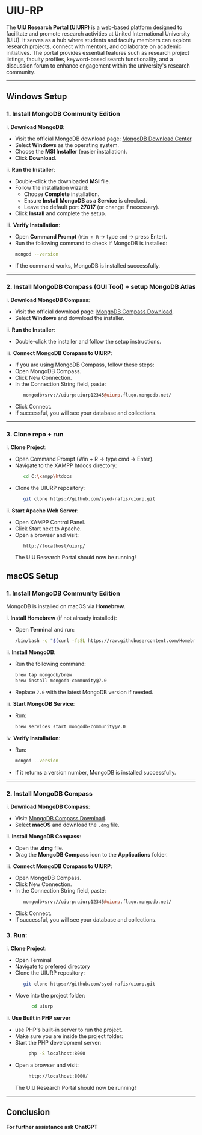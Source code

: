 # UIU-RP

The **UIU Research Portal (UIURP)** is a web-based platform designed to facilitate and promote research activities at United International University (UIU). It serves as a hub where students and faculty members can explore research projects, connect with mentors, and collaborate on academic initiatives. The portal provides essential features such as research project listings, faculty profiles, keyword-based search functionality, and a discussion forum to enhance engagement within the university's research community. 

---

## **Windows Setup**

### **1. Install MongoDB Community Edition**

i. **Download MongoDB**:

   - Visit the official MongoDB download page: [MongoDB Download Center](https://www.mongodb.com/try/download/community).
   - Select **Windows** as the operating system.
   - Choose the **MSI Installer** (easier installation).
   - Click **Download**.

ii. **Run the Installer**:

   - Double-click the downloaded **MSI** file.
   - Follow the installation wizard:
     - Choose **Complete** installation.
     - Ensure **Install MongoDB as a Service** is checked.
     - Leave the default port **27017** (or change if necessary).
   - Click **Install** and complete the setup.

iii. **Verify Installation**:

   - Open **Command Prompt** (`Win + R` → type `cmd` → press Enter).
   - Run the following command to check if MongoDB is installed:
     ```bash
     mongod --version
     ```
   - If the command works, MongoDB is installed successfully.

---

### **2. Install MongoDB Compass (GUI Tool) + setup MongoDB Atlas**

i. **Download MongoDB Compass**:

   - Visit the official download page: [MongoDB Compass Download](https://www.mongodb.com/products/compass).
   - Select **Windows** and download the installer.

ii. **Run the Installer**:

   - Double-click the installer and follow the setup instructions.

iii. **Connect MongoDB Compass to UIURP**:

   - If you are using MongoDB Compass, follow these steps:
   - Open MongoDB Compass.
   - Click New Connection.
   - In the Connection String field, paste:
     ```perl
        mongodb+srv://uiurp:uiurp12345@uiurp.fluqo.mongodb.net/
     ```
   - Click Connect.
   - If successful, you will see your database and collections.

---
### **3. Clone repo + run**

i. **Clone Project**:

   - Open Command Prompt (Win + R → type cmd → Enter).
   - Navigate to the XAMPP htdocs directory:
        ```bash
           cd C:\xampp\htdocs
        ```
   - Clone the UIURP repository:
        ``` bash
           git clone https://github.com/syed-nafis/uiurp.git
        ```
ii. **Start Apache Web Server**:

   - Open XAMPP Control Panel.
   - Click Start next to Apache.
   - Open a browser and visit:
        ```arduino
           http://localhost/uiurp/
        ```
        The UIU Research Portal should now be running!
   

## **macOS Setup**

### **1. Install MongoDB Community Edition**

MongoDB is installed on macOS via **Homebrew**.

i. **Install Homebrew** (if not already installed):

   - Open **Terminal** and run:
     ```bash
     /bin/bash -c "$(curl -fsSL https://raw.githubusercontent.com/Homebrew/install/HEAD/install.sh)"
     ```

ii. **Install MongoDB**:

   - Run the following command:
     ```bash
     brew tap mongodb/brew
     brew install mongodb-community@7.0
     ```
   - Replace `7.0` with the latest MongoDB version if needed.

iii. **Start MongoDB Service**:

   - Run:
     ```bash
     brew services start mongodb-community@7.0
     ```

iv. **Verify Installation**:

   - Run:
     ```bash
     mongod --version
     ```
   - If it returns a version number, MongoDB is installed successfully.

---

### **2. Install MongoDB Compass**

i. **Download MongoDB Compass**:

   - Visit: [MongoDB Compass Download](https://www.mongodb.com/products/compass).
   - Select **macOS** and download the `.dmg` file.

ii. **Install MongoDB Compass**:

   - Open the **.dmg** file.
   - Drag the **MongoDB Compass** icon to the **Applications** folder.

iii. **Connect MongoDB Compass to UIURP**:

   - Open MongoDB Compass.
   - Click New Connection.
   - In the Connection String field, paste:
     ```perl
        mongodb+srv://uiurp:uiurp12345@uiurp.fluqo.mongodb.net/
     ```
   - Click Connect.
   - If successful, you will see your database and collections.

### **3. Run**:

i. **Clone Project**:

   - Open Terminal
   - Navigate to prefered directory
   - Clone the UIURP repository:
        ``` bash
           git clone https://github.com/syed-nafis/uiurp.git
        ```
   - Move into the project folder:
        ```bash
              cd uiurp
        ```

ii. **Use Built in PHP server**

   - use PHP's built-in server to run the project.
   - Make sure you are inside the project folder:
   - Start the PHP development server:
      ```bash
           php -S localhost:8000
      ```
   - Open a browser and visit:
      ```bash
           http://localhost:8000/
      ```
      The UIU Research Portal should now be running!

---

## **Conclusion**

**For further assistance ask ChatGPT**
